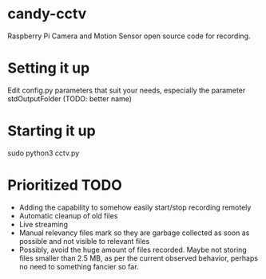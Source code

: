 # candy-cctv

Raspberry Pi Camera and Motion Sensor open source code for recording.

# Setting it up

Edit config.py parameters that suit your needs, especially the parameter stdOutputFolder (TODO: better name)

# Starting it up

sudo python3 cctv.py

# Prioritized TODO

- Adding the capability to somehow easily start/stop recording remotely
- Automatic cleanup of old files
- Live streaming
- Manual relevancy files mark so they are garbage collected as soon as possible and not visible to relevant files
- Possibly, avoid the huge amount of files recorded. Maybe not storing files smaller than 2.5 MB, as per the current observed behavior, perhaps no need to something fancier so far.

